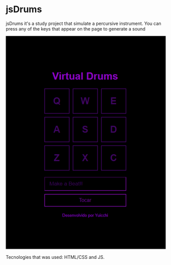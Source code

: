 # jsDrums

jsDrums it's a study project that simulate a percursive instrument.
You can press any of the keys that appear on the page to generate a sound

<img src="images\read1.png">

Tecnologies that was used: HTML/CSS and JS.